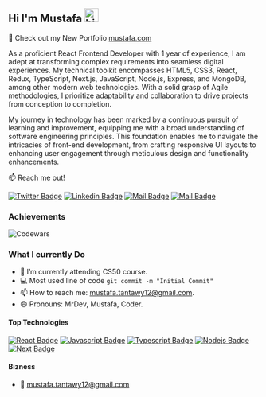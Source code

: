 ## Hi I'm Mustafa <img src="https://user-images.githubusercontent.com/1303154/88677602-1635ba80-d120-11ea-84d8-d263ba5fc3c0.gif" width="28px" height="28px" alt="hi">

🚀 Check out my New Portfolio [mustafa.com](https://mustafa1.vercel.app) 

As a proficient React Frontend Developer with 1 year of experience, I am adept at transforming complex requirements into seamless digital experiences. My technical toolkit encompasses HTML5, CSS3, React, Redux, TypeScript, Next.js, JavaScript, Node.js, Express, and MongoDB, among other modern web technologies. With a solid grasp of Agile methodologies, I prioritize adaptability and collaboration to drive projects from conception to completion.

My journey in technology has been marked by a continuous pursuit of learning and improvement, equipping me with a broad understanding of software engineering principles. This foundation enables me to navigate the intricacies of front-end development, from crafting responsive UI layouts to enhancing user engagement through meticulous design and functionality enhancements.

:mailbox: Reach me out!

[![Twitter Badge](https://img.shields.io/badge/-@DevMustafa-1ca0f1?style=flat&labelColor=1ca0f1&logo=twitter&logoColor=white&link=https://twitter.com/Dev_Mustafa1)](https://twitter.com/Dev_Mustafa1) [![Linkedin Badge](https://img.shields.io/badge/-Mustafa-0e76a8?style=flat&labelColor=0e76a8&logo=linkedin&logoColor=white)](https://www.linkedin.com/in/mustafa-tantawy/) [![Mail Badge](https://img.shields.io/badge/-@eng_mustafa111-e84393?style=flat&labelColor=e84393&logo=instagram&logoColor=white)](https://www.instagram.com/eng_mustafa111) [![Mail Badge](https://img.shields.io/badge/-mustafa.tantawy12-c0392b?style=flat&labelColor=c0392b&logo=gmail&logoColor=white)](mailto:mustafa.tantawy12@gmail.com)

### Achievements  

![Codewars](https://www.codewars.com/users/motantawi/badges/large)


### What I currently Do

- 🔭 I’m currently attending CS50 course.
- :computer: Most used line of code `git commit -m "Initial Commit"`
- 📫 How to reach me: mustafa.tantawy12@gmail.com.
- 😄 Pronouns: MrDev, Mustafa, Coder.

#### Top Technologies

<!-- TODO: Make technologies links take you to repositories -->

[![React Badge](https://img.shields.io/badge/-React-61DBFB?style=for-the-badge&labelColor=black&logo=react&logoColor=61DBFB)](#) [![Javascript Badge](https://img.shields.io/badge/-Javascript-F0DB4F?style=for-the-badge&labelColor=black&logo=javascript&logoColor=F0DB4F)](#) [![Typescript Badge](https://img.shields.io/badge/-Typescript-007acc?style=for-the-badge&labelColor=black&logo=typescript&logoColor=007acc)](#) [![Nodejs Badge](https://img.shields.io/badge/-Nodejs-3C873A?style=for-the-badge&labelColor=black&logo=node.js&logoColor=3C873A)](#) [![Next Badge](https://img.shields.io/badge/-next-000?style=for-the-badge&labelColor=fff&logo=next.js&logoColor=000)](#)


#### Bizness
- :email: mustafa.tantawy12@gmail.com
